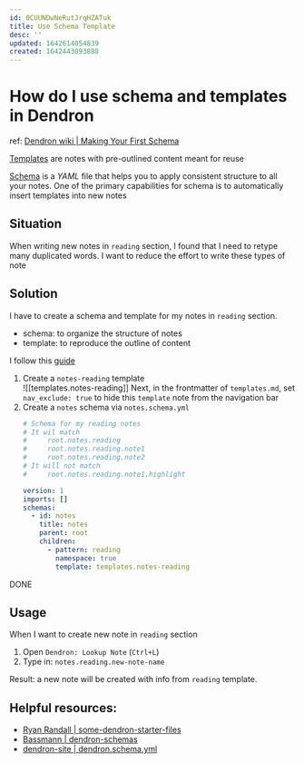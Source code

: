```yaml
---
id: 0CUUNDwNeRutJrqHZATuk
title: Use Schema Template
desc: ''
updated: 1642614054839
created: 1642443093888
---
```

# How do I use schema and templates in Dendron
ref: [Dendron wiki | Making Your First Schema](https://wiki.dendron.so/notes/5U4eAiqshI67VxIL40KWH/)

[Templates](https://wiki.dendron.so/notes/861cbdf8-102e-4633-9933-1f3d74df53d2/) are notes with pre-outlined content meant for reuse

[Schema](https://wiki.dendron.so/notes/c5e5adde-5459-409b-b34d-a0d75cbb1052/) is a *YAML* file that helps you to apply consistent structure to all your notes. One of the primary capabilities for schema is to automatically insert templates into new notes

## Situation
When writing new notes in `reading` section, I found that I need to retype many duplicated words. I want to reduce the effort to write these types of note

## Solution

I have to create a schema and template for my notes in `reading` section.
- schema: to organize the structure of notes
- template: to reproduce the outline of content

I follow this [guide](https://wiki.dendron.so/notes/5U4eAiqshI67VxIL40KWH/)
1. Create a `notes-reading` template  
    ![[templates.notes-reading]]
    Next, in the frontmatter of `templates.md`, set `nav_exclude: true` to hide this `template` note from the navigation bar
2. Create a `notes` schema via `notes.schema.yml`
    ```yml
    # Schema for my reading notes
    # It wil match 
    #     root.notes.reading
    #     root.notes.reading.note1
    #     root.notes.reading.note2
    # It will not match
    #     root.notes.reading.note1.highlight 
    
    version: 1
    imports: []
    schemas:
      - id: notes
        title: notes
        parent: root
        children:
          - pattern: reading
            namespace: true
            template: templates.notes-reading
    ```

DONE

## Usage
When I want to create new note in `reading` section
1. Open `Dendron: Lookup Note` (`Ctrl+L`)
2. Type in: `notes.reading.new-note-name`

Result: a new note will be created with info from `reading` template.

## Helpful resources:
- [Ryan Randall | some-dendron-starter-files](https://github.com/ryan-p-randall/some-dendron-starter-files)
- [Bassmann | dendron-schemas](https://github.com/Bassmann/Dendron-schemas)
- [dendron-site | dendron.schema.yml](https://github.com/dendronhq/dendron-site/blob/master/vault/dendron.schema.yml)